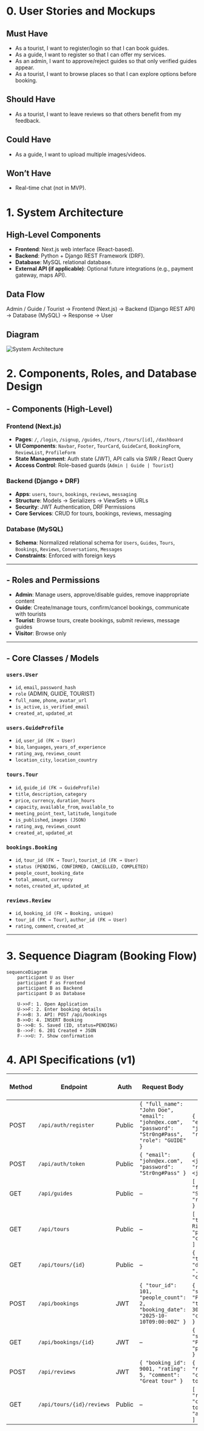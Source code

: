 # 0. User Stories and Mockups

## Must Have
- As a tourist, I want to register/login so that I can book guides.
- As a guide, I want to register so that I can offer my services.
- As an admin, I want to approve/reject guides so that only verified guides appear.
- As a tourist, I want to browse places so that I can explore options before booking.

## Should Have
- As a tourist, I want to leave reviews so that others benefit from my feedback.

## Could Have
- As a guide, I want to upload multiple images/videos.

## Won’t Have
- Real-time chat (not in MVP).


# 1. System Architecture

## High-Level Components
- **Frontend**: Next.js web interface (React-based).
- **Backend**: Python + Django REST Framework (DRF).
- **Database**: MySQL relational database.
- **External API (if applicable)**: Optional future integrations (e.g., payment gateway, maps API).

## Data Flow
Admin / Guide / Tourist → Frontend (Next.js) → Backend (Django REST API) → Database (MySQL) → Response → User

## Diagram
![System Architecture](System%20Architecture.drawio.png)


# 2. Components, Roles, and Database Design

## - Components (High-Level)

### Frontend (Next.js)
- **Pages**: `/`, `/login`, `/signup`, `/guides`, `/tours`, `/tours/[id]`, `/dashboard`
- **UI Components**: `Navbar`, `Footer`, `TourCard`, `GuideCard`, `BookingForm`, `ReviewList`, `ProfileForm`
- **State Management**: Auth state (JWT), API calls via SWR / React Query
- **Access Control**: Role-based guards (`Admin | Guide | Tourist`)

### Backend (Django + DRF)
- **Apps**: `users`, `tours`, `bookings`, `reviews`, `messaging`
- **Structure**: Models → Serializers → ViewSets → URLs
- **Security**: JWT Authentication, DRF Permissions
- **Core Services**: CRUD for tours, bookings, reviews, messaging

### Database (MySQL)
- **Schema**: Normalized relational schema for `Users`, `Guides`, `Tours`, `Bookings`, `Reviews`, `Conversations`, `Messages`
- **Constraints**: Enforced with foreign keys

---

## - Roles and Permissions

- **Admin**: Manage users, approve/disable guides, remove inappropriate content  
- **Guide**: Create/manage tours, confirm/cancel bookings, communicate with tourists  
- **Tourist**: Browse tours, create bookings, submit reviews, message guides  
- **Visitor**: Browse only  

---

## - Core Classes / Models

### `users.User`
- `id`, `email`, `password_hash`  
- `role` (ADMIN, GUIDE, TOURIST)  
- `full_name`, `phone`, `avatar_url`  
- `is_active`, `is_verified_email`  
- `created_at`, `updated_at`  

### `users.GuideProfile`
- `id`, `user_id (FK → User)`  
- `bio`, `languages`, `years_of_experience`  
- `rating_avg`, `reviews_count`  
- `location_city`, `location_country`  

### `tours.Tour`
- `id`, `guide_id (FK → GuideProfile)`  
- `title`, `description`, `category`  
- `price`, `currency`, `duration_hours`  
- `capacity`, `available_from`, `available_to`  
- `meeting_point_text`, `latitude`, `longitude`  
- `is_published`, `images (JSON)`  
- `rating_avg`, `reviews_count`  
- `created_at`, `updated_at`  

### `bookings.Booking`
- `id`, `tour_id (FK → Tour)`, `tourist_id (FK → User)`  
- `status (PENDING, CONFIRMED, CANCELLED, COMPLETED)`  
- `people_count`, `booking_date`  
- `total_amount`, `currency`  
- `notes`, `created_at`, `updated_at`  

### `reviews.Review`
- `id`, `booking_id (FK → Booking, unique)`  
- `tour_id (FK → Tour)`, `author_id (FK → User)`  
- `rating`, `comment`, `created_at`  

---


# 3. Sequence Diagram (Booking Flow)

```mermaid
sequenceDiagram
    participant U as User
    participant F as Frontend
    participant B as Backend
    participant D as Database

    U->>F: 1. Open Application
    U->>F: 2. Enter booking details
    F->>B: 3. API: POST /api/bookings
    B->>D: 4. INSERT Booking
    D-->>B: 5. Saved (ID, status=PENDING)
    B-->>F: 6. 201 Created + JSON
    F-->>U: 7. Show confirmation

```

# 4. API Specifications (v1)

| Method | Endpoint              | Auth   | Request Body                                                                                      | Response (201/200) Example                                                   |
|--------|-----------------------|--------|--------------------------------------------------------------------------------------------------|----------------------------------------------------------------------------|
| POST   | `/api/auth/register`  | Public | `{ "full_name": "John Doe", "email": "john@ex.com", "password": "Str0ng#Pass", "role": "GUIDE" }` | `{ "id": 1, "email": "john@ex.com", "role": "GUIDE" }`                     |
| POST   | `/api/auth/token`     | Public | `{ "email": "john@ex.com", "password": "Str0ng#Pass" }`                                          | `{ "access": "<jwt>", "refresh": "<jwt>" }`                                |
| GET    | `/api/guides`         | Public | –                                                                                                | `[ { "id": 11, "full_name": "Sara", "rating_avg": 4.8 } ]`                 |
| GET    | `/api/tours`          | Public | –                                                                                                | `[ { "id": 101, "title": "Old Riyadh Walk", "price": 150.00, "currency":"SAR"} ]` |
| GET    | `/api/tours/{id}`     | Public | –                                                                                                | `{ "id": 101, "title": "...", "description": "...", "capacity": 8 }`       |
| POST   | `/api/bookings`       | JWT    | `{ "tour_id": 101, "people_count": 2, "booking_date": "2025-10-10T09:00:00Z" }`                  | `{ "id": 9001, "status": "PENDING", "total_amount": 300.00, "currency":"SAR" }` |
| GET    | `/api/bookings/{id}`  | JWT    | –                                                                                                | `{ "id": 9001, "status": "PENDING", "people_count": 2 }`                   |
| POST   | `/api/reviews`        | JWT    | `{ "booking_id": 9001, "rating": 5, "comment": "Great tour" }`                                   | `{ "id": 501, "rating": 5, "comment": "Great tour" }`                      |
| GET    | `/api/tours/{id}/reviews` | Public | –                                                                                             | `[ { "id": 501, "rating": 5, "comment": "Great tour", "author_id": 7 } ]`  |
